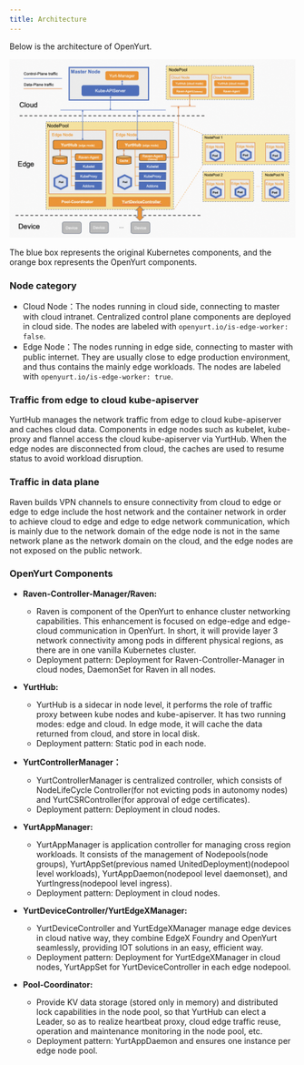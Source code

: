```yaml
---
title: Architecture
---
```


Below is the architecture of OpenYurt.

![img](../../../static/img/docs/core-concepts/arch.png)

The blue box represents the original Kubernetes components, and the orange box represents the OpenYurt components.

### Node category

- Cloud Node：The nodes running in cloud side, connecting to master with cloud intranet. Centralized control plane components are deployed in cloud side. The nodes are labeled with `openyurt.io/is-edge-worker: false`.
- Edge Node：The nodes running in edge side, connecting to master with public internet. They are usually close to edge production environment, and thus contains the mainly edge workloads. The nodes are labeled with `openyurt.io/is-edge-worker: true`.

### Traffic from edge to cloud kube-apiserver

YurtHub manages the network traffic from edge to cloud kube-apiserver and caches cloud data.
Components in edge nodes such as kubelet, kube-proxy and flannel access the cloud kube-apiserver via YurtHub.
When the edge nodes are disconnected from cloud, the caches are used to resume status to avoid workload disruption.

### Traffic in data plane

Raven builds VPN channels to ensure connectivity from cloud to edge or edge to edge include the host network and the container network in order to achieve cloud to edge and edge to edge network communication, which is mainly due to the network domain of the edge node is not in the same network plane as the network domain on the cloud, and the edge nodes are not exposed on the public network.

### OpenYurt Components

- **Raven-Controller-Manager/Raven:**
  - Raven is component of the OpenYurt to enhance cluster networking capabilities. This enhancement is focused on edge-edge and edge-cloud communication in OpenYurt.
    In short, it will provide layer 3 network connectivity among pods in different physical regions, as there are in one vanilla Kubernetes cluster.
  - Deployment pattern: Deployment for Raven-Controller-Manager in cloud nodes, DaemonSet for Raven in all nodes.

- **YurtHub:**
  - YurtHub is a sidecar in node level, it performs the role of traffic proxy between kube nodes and kube-apiserver.
    It has two running modes: edge and cloud. In edge mode, it will cache the data returned from cloud, and store in local disk.
  - Deployment pattern: Static pod in each node.

- **YurtControllerManager：**
  - YurtControllerManager is centralized controller, which consists of NodeLifeCycle Controller(for not evicting pods in autonomy nodes) and YurtCSRController(for approval of edge certificates).
  - Deployment pattern: Deployment in cloud nodes.

- **YurtAppManager:**
  - YurtAppManager is application controller for managing cross region workloads. It consists of the management of Nodepools(node groups), YurtAppSet(previous named UnitedDeployment)(nodepool level workloads), YurtAppDaemon(nodepool level daemonset), and YurtIngress(nodepool level ingress).
  - Deployment pattern: Deployment in cloud nodes.

- **YurtDeviceController/YurtEdgeXManager:**
  - YurtDeviceController and YurtEdgeXManager manage edge devices in cloud native way, they combine EdgeX Foundry and OpenYurt seamlessly, providing IOT solutions in an easy, efficient way.
  - Deployment pattern: Deployment for YurtEdgeXManager in cloud nodes, YurtAppSet for YurtDeviceController in each edge nodepool.

- **Pool-Coordinator:**
  - Provide KV data storage (stored only in memory) and distributed lock capabilities in the node pool, so that YurtHub can elect a Leader, so as to realize heartbeat proxy, cloud edge traffic reuse, operation and maintenance monitoring in the node pool, etc.
  - Deployment pattern: YurtAppDaemon and ensures one instance per edge node pool.